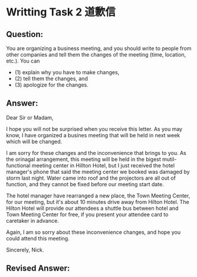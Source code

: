 # Writting Task 2  道歉信

## Question: 
You are organizing a business meeting, and you should write to people from other companies and tell them the changes of the meeting (time, location, etc.). 
You can 
- (1) explain why you have to make changes, 
- (2) tell them the changes, and 
- (3) apologize for the changes.

## Answer: 

Dear Sir or Madam,

I hope you will not be surprised when you receive this letter. As you may know, I have organized a busines meeting that will be held in next week which will be changed.

I am sorry for these changes and the inconvenience that brings to you. As the orinagal arrangement, this meeting will be held in the bigest mutil-functional meeting center in Hillton Hotel, but I just received the hotel manager's phone that said the meeting center we booked was damaged by storm last  night. Water came into roof and the projectors are all out of function, and they cannot be fixed before our meeting start date.

The hotel manager have rearranged a new place, the Town Meeting Center, for our meeting, but it's about 10 minutes drive away from Hilton Hotel. The Hilton Hotel will provide our attendees a shuttle bus between hotel and Town Meeting Center for free, if you present your attendee card to caretaker in advance.

Again, I am so sorry about these inconvenience changes, and hope you could attend this meeting.

Sincerely, Nick.

## Revised Answer:

